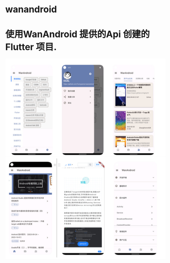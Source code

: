 # wanandroid

# 使用WanAndroid 提供的Api 创建的 Flutter 项目.

![这是图片](/images/readme1.jpg "Magic Gardens")
![这是图片](/images/readme2.jpg "Magic Gardens")
